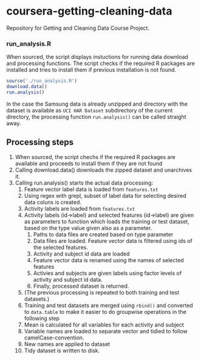 coursera-getting-cleaning-data
==============================

Repository for Getting and Cleaning Data Course Project.

### run_analysis.R

When sourced, the script displays instuctions for running data download and processing functions.
The script checks if the required R packages are installed and tries to install them
if previous installation is not found.

```r
source('./run_analysis.R')
download.data()
run.analysis()
```

In the case the Samsung data is already unzipped and directory with the dataset is available as
 `UCI HAR Dataset` subdirectory of the current directory, the processing function `run.analysis()` can be 
 called straight away.


## Processing steps

1. When sourced, the script chechs if the required R packages are available and proceeds to install them if they are not found
2. Calling download.data() downloads the zipped dataset and unarchives it.
3. Calling run.analysis() starts the actual data processing:
   1. Feature vector label data is loaded from `features.txt`
   2. Using regex with grepl, subset of label data for selecting desired data coluns is created. 
   3. Activity labels are loaded from `features.txt`
   4. Activity labels (id->label) and selected features (id->label) are given as parameters to function which loads the training or test dataset, based on the type value given also as a parameter.
       1. Paths to data files are created based on type parameter
       2. Data files are loaded. Feature vector data is filtered using ids of the selected features.
       3. Activity and subject id data are loaded
       4. Feature vector data is renamed using the names of selected features
       5. Activies and subjects are given labels using factor levels of activity and subject id data.
       6. Finally, processed dataset is returned.
   5. (The previous processing is repeated to both training and test datasets.)
   6. Training and test datasets are merged using `rbind()` and converted to `data.table` to make it easier to do groupwise operations in the following step
   7. Mean is calculated for all variables for each activity and subject
   8. Variable names are loaded to separate vector and  tidied to follow camelCase-convention. 
   9. New names are applied to dataset
   10. Tidy dataset is written to disk.

